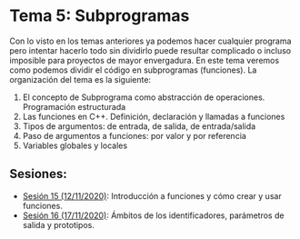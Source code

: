 # Tema 5: Subprogramas

Con lo visto en los temas anteriores ya podemos hacer cualquier programa pero intentar hacerlo todo sin dividirlo puede resultar complicado o incluso imposible para proyectos de mayor envergadura. En este tema veremos como podemos dividir el código en subprogramas (funciones). La organización del tema es la siguiente:

1. El concepto de Subprograma como abstracción de operaciones. Programación estructurada
2. Las funciones en C++. Definición, declaración y llamadas a funciones
3. Tipos de argumentos: de entrada, de salida, de entrada/salida
4. Paso de argumentos a funciones: por valor y por referencia
5. Variables globales y locales

## Sesiones:
* [Sesión 15 (12/11/2020)](tema5/sesion15.md): Introducción a funciones y cómo crear y usar funciones.
* [Sesión 16 (17/11/2020)](tema5/sesion16.md): Ámbitos de los identificadores, parámetros de salida y prototipos.
